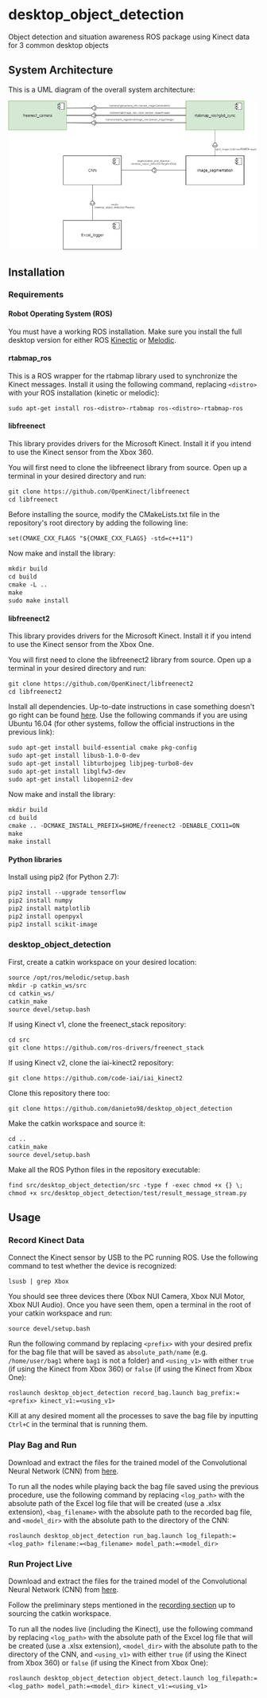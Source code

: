 # desktop_object_detection

Object detection and situation awareness ROS package using Kinect data for 3 common desktop objects

## System Architecture

This is a UML diagram of the overall system architecture:

<p align="center">
<img src="https://github.com/danieto98/desktop_object_detection/blob/master/desktop_object_detection(UML).png">
</p>

## Installation

### Requirements

#### Robot Operating System (ROS)

You must have a working ROS installation. Make sure you install the full desktop version for either ROS [Kinectic](http://wiki.ros.org/kinetic/Installation) or [Melodic](http://wiki.ros.org/melodic/Installation).

#### rtabmap_ros

This is a ROS wrapper for the rtabmap library used to synchronize the Kinect messages. Install it using the following command, replacing `<distro>` with your ROS installation (kinetic or melodic):

```
sudo apt-get install ros-<distro>-rtabmap ros-<distro>-rtabmap-ros
```

#### libfreenect

This library provides drivers for the Microsoft Kinect. Install it if you intend to use the Kinect sensor from the Xbox 360.

You will first need to clone the libfreenect library from source. Open up a terminal in your desired directory and run:

```
git clone https://github.com/OpenKinect/libfreenect
cd libfreenect
```

Before installing the source, modify the CMakeLists.txt file in the repository's root directory by adding the following line:

```
set(CMAKE_CXX_FLAGS "${CMAKE_CXX_FLAGS} -std=c++11")
```

Now make and install the library:

```
mkdir build
cd build
cmake -L ..
make
sudo make install
```

#### libfreenect2

This library provides drivers for the Microsoft Kinect. Install it if you intend to use the Kinect sensor from the Xbox One.

You will first need to clone the libfreenect2 library from source. Open up a terminal in your desired directory and run:

```
git clone https://github.com/OpenKinect/libfreenect2
cd libfreenect2
```

Install all dependencies. Up-to-date instructions in case something doesn't go right can be found [here](https://github.com/OpenKinect/libfreenect2). Use the following commands if you are using Ubuntu 16.04 (for other systems, follow the official instructions in the previous link):

```
sudo apt-get install build-essential cmake pkg-config
sudo apt-get install libusb-1.0-0-dev
sudo apt-get install libturbojpeg libjpeg-turbo8-dev
sudo apt-get install libglfw3-dev
sudo apt-get install libopenni2-dev
```

Now make and install the library:

```
mkdir build
cd build
cmake .. -DCMAKE_INSTALL_PREFIX=$HOME/freenect2 -DENABLE_CXX11=ON
make
make install
```

#### Python libraries

Install using pip2 (for Python 2.7):

```
pip2 install --upgrade tensorflow
pip2 install numpy
pip2 install matplotlib
pip2 install openpyxl
pip2 install scikit-image
```

### desktop_object_detection

First, create a catkin workspace on your desired location:

```
source /opt/ros/melodic/setup.bash
mkdir -p catkin_ws/src
cd catkin_ws/
catkin_make
source devel/setup.bash
```

If using Kinect v1, clone the freenect_stack repository:

```
cd src
git clone https://github.com/ros-drivers/freenect_stack
```

If using Kinect v2, clone the iai-kinect2 repository:

```
git clone https://github.com/code-iai/iai_kinect2
```

Clone this repository there too:

```
git clone https://github.com/danieto98/desktop_object_detection
```

Make the catkin workspace and source it:

```
cd ..
catkin_make
source devel/setup.bash
```

Make all the ROS Python files in the repository executable:

```
find src/desktop_object_detection/src -type f -exec chmod +x {} \;
chmod +x src/desktop_object_detection/test/result_message_stream.py
```

## Usage

### Record Kinect Data

Connect the Kinect sensor by USB to the PC running ROS. Use the following command to test whether the device is recognized:

```
lsusb | grep Xbox
```

You should see three devices there (Xbox NUI Camera, Xbox NUI Motor, Xbox NUI Audio). Once you have seen them, open a terminal in the root of your catkin workspace and run:

```
source devel/setup.bash
```

Run the following command by replacing `<prefix>` with your desired prefix for the bag file that will be saved as `absolute_path/name` (e.g. `/home/user/bag1` where `bag1` is not a folder) and `<using_v1>` with either `true` (if using the Kinect from Xbox 360) or `false` (if using the Kinect from Xbox One):

```
roslaunch desktop_object_detection record_bag.launch bag_prefix:=<prefix> kinect_v1:=<using_v1>
```

Kill at any desired moment all the processes to save the bag file by inputting `Ctrl+C` in the terminal that is running them.

### Play Bag and Run

Download and extract the files for the trained model of the Convolutional Neural Network (CNN) from [here](https://drive.google.com/open?id=1Ruqc53FRV53kMj4XMkbf9ik6u8gZjcc7).

To run all the nodes while playing back the bag file saved using the previous procedure, use the following command by replacing `<log_path>` with the absolute path of the Excel log file that will be created (use a .xlsx extension), `<bag_filename>` with the absolute path to the recorded bag file, and `<model_dir>` with the absolute path to the directory of the CNN:

```
roslaunch desktop_object_detection run_bag.launch log_filepath:=<log_path> filename:=<bag_filename> model_path:=<model_dir>
```

### Run Project Live

Download and extract the files for the trained model of the Convolutional Neural Network (CNN) from [here](https://drive.google.com/open?id=1Ruqc53FRV53kMj4XMkbf9ik6u8gZjcc7).

Follow the preliminary steps mentioned in the [recording section](#record-kinect-data) up to sourcing the catkin workspace.

To run all the nodes live (including the Kinect), use the following command by replacing `<log_path>` with the absolute path of the Excel log file that will be created (use a .xlsx extension), `<model_dir>` with the absolute path to the directory of the CNN, and `<using_v1>` with either `true` (if using the Kinect from Xbox 360) or `false` (if using the Kinect from Xbox One):

```
roslaunch desktop_object_detection object_detect.launch log_filepath:=<log_path> model_path:=<model_dir> kinect_v1:=<using_v1>
```